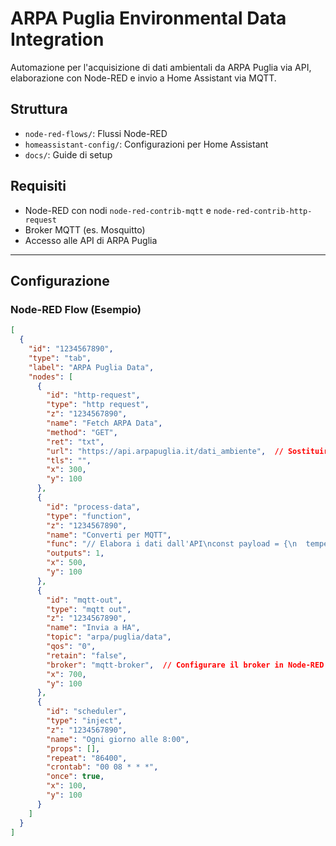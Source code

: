 # ARPA Puglia Environmental Data Integration

Automazione per l'acquisizione di dati ambientali da ARPA Puglia via API, elaborazione con Node-RED e invio a Home Assistant via MQTT.

## Struttura
- `node-red-flows/`: Flussi Node-RED
- `homeassistant-config/`: Configurazioni per Home Assistant
- `docs/`: Guide di setup

## Requisiti
- Node-RED con nodi `node-red-contrib-mqtt` e `node-red-contrib-http-request`
- Broker MQTT (es. Mosquitto)
- Accesso alle API di ARPA Puglia

---

## Configurazione

### Node-RED Flow (Esempio)
```json
[
  {
    "id": "1234567890",
    "type": "tab",
    "label": "ARPA Puglia Data",
    "nodes": [
      {
        "id": "http-request",
        "type": "http request",
        "z": "1234567890",
        "name": "Fetch ARPA Data",
        "method": "GET",
        "ret": "txt",
        "url": "https://api.arpapuglia.it/dati_ambiente",  // Sostituire con l'URL reale
        "tls": "",
        "x": 300,
        "y": 100
      },
      {
        "id": "process-data",
        "type": "function",
        "z": "1234567890",
        "name": "Converti per MQTT",
        "func": "// Elabora i dati dall'API\nconst payload = {\n  temperature: msg.payload.temperatura,\n  pm10: msg.payload.pm10,\n  timestamp: new Date().toISOString()\n};\nmsg.payload = payload;\nreturn msg;",
        "outputs": 1,
        "x": 500,
        "y": 100
      },
      {
        "id": "mqtt-out",
        "type": "mqtt out",
        "z": "1234567890",
        "name": "Invia a HA",
        "topic": "arpa/puglia/data",
        "qos": "0",
        "retain": "false",
        "broker": "mqtt-broker",  // Configurare il broker in Node-RED
        "x": 700,
        "y": 100
      },
      {
        "id": "scheduler",
        "type": "inject",
        "z": "1234567890",
        "name": "Ogni giorno alle 8:00",
        "props": [],
        "repeat": "86400",
        "crontab": "00 08 * * *",
        "once": true,
        "x": 100,
        "y": 100
      }
    ]
  }
]
